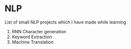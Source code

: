 # NLP
List of small NLP projects which I have made while learning

1. RNN Character generation
2. Keyword Extraction
3. Machine Translation
